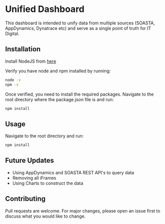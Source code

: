 # Unified Dashboard

This dashboard is intended to unify data from multiple sources (SOASTA, AppDynamics, Dynatrace etc) and serve as a single point of truth for IT Digital.

## Installation

Install NodeJS from [here](https://nodejs.org/en/)

Verify you have node and npm installed by running:

```bash
node -v
npm -v
```

Once verified, you need to install the required packages. Navigate to the root directory where the package.json file is and run:
```bash
npm install
```

## Usage
Navigate to the root directory and run:

```bash
npm install
```

## Future Updates
- Using AppDynamics and SOASTA REST API's to query data
- Removing all iFrames
- Using Charts to construct the data


## Contributing
Pull requests are welcome. For major changes, please open an issue first to discuss what you would like to change.